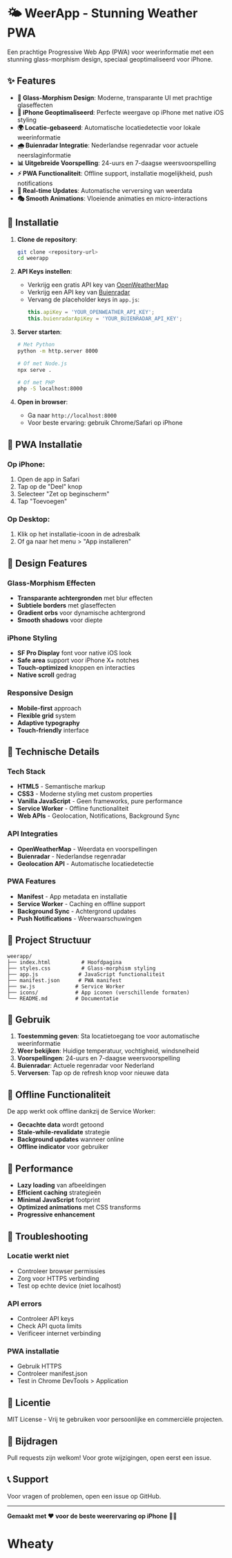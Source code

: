 # 🌤️ WeerApp - Stunning Weather PWA

Een prachtige Progressive Web App (PWA) voor weerinformatie met een stunning glass-morphism design, speciaal geoptimaliseerd voor iPhone.

## ✨ Features

- **🎨 Glass-Morphism Design**: Moderne, transparante UI met prachtige glaseffecten
- **📱 iPhone Geoptimaliseerd**: Perfecte weergave op iPhone met native iOS styling
- **🌍 Locatie-gebaseerd**: Automatische locatiedetectie voor lokale weerinformatie
- **🌧️ Buienradar Integratie**: Nederlandse regenradar voor actuele neerslaginformatie
- **📊 Uitgebreide Voorspelling**: 24-uurs en 7-daagse weersvoorspelling
- **⚡ PWA Functionaliteit**: Offline support, installatie mogelijkheid, push notifications
- **🔄 Real-time Updates**: Automatische verversing van weerdata
- **🎭 Smooth Animations**: Vloeiende animaties en micro-interactions

## 🚀 Installatie

1. **Clone de repository**:
   ```bash
   git clone <repository-url>
   cd weerapp
   ```

2. **API Keys instellen**:
   - Verkrijg een gratis API key van [OpenWeatherMap](https://openweathermap.org/api)
   - Verkrijg een API key van [Buienradar](https://www.buienradar.nl/api)
   - Vervang de placeholder keys in `app.js`:
     ```javascript
     this.apiKey = 'YOUR_OPENWEATHER_API_KEY';
     this.buienradarApiKey = 'YOUR_BUIENRADAR_API_KEY';
     ```

3. **Server starten**:
   ```bash
   # Met Python
   python -m http.server 8000
   
   # Of met Node.js
   npx serve .
   
   # Of met PHP
   php -S localhost:8000
   ```

4. **Open in browser**:
   - Ga naar `http://localhost:8000`
   - Voor beste ervaring: gebruik Chrome/Safari op iPhone

## 📱 PWA Installatie

### Op iPhone:
1. Open de app in Safari
2. Tap op de "Deel" knop
3. Selecteer "Zet op beginscherm"
4. Tap "Toevoegen"

### Op Desktop:
1. Klik op het installatie-icoon in de adresbalk
2. Of ga naar het menu > "App installeren"

## 🎨 Design Features

### Glass-Morphism Effecten
- **Transparante achtergronden** met blur effecten
- **Subtiele borders** met glaseffecten
- **Gradient orbs** voor dynamische achtergrond
- **Smooth shadows** voor diepte

### iPhone Styling
- **SF Pro Display** font voor native iOS look
- **Safe area** support voor iPhone X+ notches
- **Touch-optimized** knoppen en interacties
- **Native scroll** gedrag

### Responsive Design
- **Mobile-first** approach
- **Flexible grid** system
- **Adaptive typography**
- **Touch-friendly** interface

## 🔧 Technische Details

### Tech Stack
- **HTML5** - Semantische markup
- **CSS3** - Moderne styling met custom properties
- **Vanilla JavaScript** - Geen frameworks, pure performance
- **Service Worker** - Offline functionaliteit
- **Web APIs** - Geolocation, Notifications, Background Sync

### API Integraties
- **OpenWeatherMap** - Weerdata en voorspellingen
- **Buienradar** - Nederlandse regenradar
- **Geolocation API** - Automatische locatiedetectie

### PWA Features
- **Manifest** - App metadata en installatie
- **Service Worker** - Caching en offline support
- **Background Sync** - Achtergrond updates
- **Push Notifications** - Weerwaarschuwingen

## 📁 Project Structuur

```
weerapp/
├── index.html          # Hoofdpagina
├── styles.css          # Glass-morphism styling
├── app.js             # JavaScript functionaliteit
├── manifest.json      # PWA manifest
├── sw.js             # Service Worker
├── icons/            # App iconen (verschillende formaten)
└── README.md         # Documentatie
```

## 🎯 Gebruik

1. **Toestemming geven**: Sta locatietoegang toe voor automatische weerinformatie
2. **Weer bekijken**: Huidige temperatuur, vochtigheid, windsnelheid
3. **Voorspellingen**: 24-uurs en 7-daagse weersvoorspelling
4. **Buienradar**: Actuele regenradar voor Nederland
5. **Verversen**: Tap op de refresh knop voor nieuwe data

## 🔄 Offline Functionaliteit

De app werkt ook offline dankzij de Service Worker:
- **Gecachte data** wordt getoond
- **Stale-while-revalidate** strategie
- **Background updates** wanneer online
- **Offline indicator** voor gebruiker

## 🌟 Performance

- **Lazy loading** van afbeeldingen
- **Efficient caching** strategieën
- **Minimal JavaScript** footprint
- **Optimized animations** met CSS transforms
- **Progressive enhancement**

## 🐛 Troubleshooting

### Locatie werkt niet
- Controleer browser permissies
- Zorg voor HTTPS verbinding
- Test op echte device (niet localhost)

### API errors
- Controleer API keys
- Check API quota limits
- Verificeer internet verbinding

### PWA installatie
- Gebruik HTTPS
- Controleer manifest.json
- Test in Chrome DevTools > Application

## 📄 Licentie

MIT License - Vrij te gebruiken voor persoonlijke en commerciële projecten.

## 🤝 Bijdragen

Pull requests zijn welkom! Voor grote wijzigingen, open eerst een issue.

## 📞 Support

Voor vragen of problemen, open een issue op GitHub.

---

**Gemaakt met ❤️ voor de beste weerervaring op iPhone** 📱✨
# Wheaty
